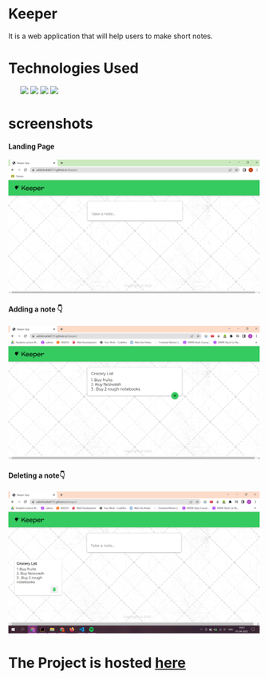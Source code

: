 <h1>Keeper</h1>
<p>It is a web application that will help users to make short notes.</p>

<h1>Technologies Used</h1>
<ul>
  <img src="https://img.shields.io/badge/React-20232A?style=for-the-badge&logo=react&logoColor=61DAFB" />
  <img src="https://img.shields.io/badge/HTML5-E34F26?style=for-the-badge&logo=html5&logoColor=white" />
  <img src="https://img.shields.io/badge/CSS3-1572B6?style=for-the-badge&logo=css3&logoColor=white" />
  <img src="https://img.shields.io/badge/JavaScript-323330?style=for-the-badge&logo=javascript&logoColor=F7DF1E" />
</ul>
<h1>screenshots</h1>
<h4>Landing Page</h4>
<img src="Screenshots/Landing.png"/>
<h4>Adding a note 👇</h4>
<img src="Screenshots/SS2.png"/>
<h4>Deleting a note👇</h4>
<img src="Screenshots/SS3.png"/>

<h1>The Project is hosted <a href="https://aditishukla0111.github.io/Keeper/">here</a></h1>
  
